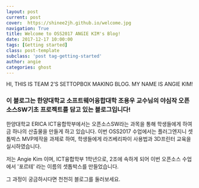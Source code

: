 ```yaml
---
layout: post
current: post
cover:  https://shinee2jh.github.io/welcome.jpg
navigation: True
title: Welcome to OSS2017 ANGIE KIM's Blog!
date: 2017-12-17 10:00:00
tags: [Getting started]
class: post-template
subclass: 'post tag-getting-started'
author: angie
categories: ghost
---
```

HI, THIS IS TEAM 2'S SETTOPBOX MAKING BLOG. MY NAME IS ANGIE KIM!


### 이 블로그는 한양대학교 소프트웨어융합대학 조용우 교수님의 야심작 오픈소스SW기초 프로젝트를 담고 있는 블로그입니다!





 한양대학교 ERICA ICT융합학부에서는 오픈소스SW라는 과목을 통해 학생들에게 하여금 하나의 산출물을 만들게 하고 있습니다. 이번 OSS2017 수업에서는 플러그엔지니 셋톱박스 MVP제작을 과제로 하여, 학생들에게 라즈베리파이 사용법과 3D프린터 교육을 실시하였습니다.
 
 저는 Angie Kim 이며, ICT융합학부 1학년으로, 2조에 속하게 되어 이번 오픈소스 수업에서 '포르테' 라는 이름의 셋톱박스를 만들었습니다.
 
 그 과정이 궁금하시다면 천천히 블로그를 둘러보세요.
